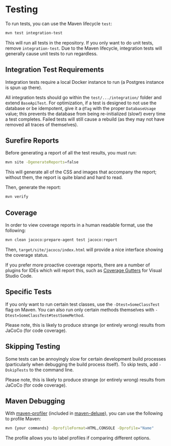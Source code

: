 # Testing

To run tests, you can use the Maven lifecycle `test`:

```sh
mvn test integration-test
```

This will run all tests in the repository. If you only want to do unit tests, remove
`integration-test`. Due to the Maven lifecycle, integration tests will generally cause unit tests to
run regardless.

## Integration Test Requirements

Integration tests require a local Docker instance to run (a Postgres instance is spun up there).

All integration tests should go within the `test/.../integration/` folder and extend `BaseApiTest`.
For optimization, if a test is designed to not use the database or be idempotent, give it a `@Tag`
with the proper `DatabaseUsage` value; this prevents the database from being re-initialized (slow!)
every time a test completes. Failed tests will still cause a rebuild (as they may not have removed
all traces of themselves).

## Surefire Reports

Before generating a report of all the test results, you must run:

```sh
mvn site -DgenerateReports=false
```

This will generate all of the CSS and images that accompany the report; without them, the report is
quite bland and hard to read.

Then, generate the report:

```sh
mvn verify
```

## Coverage

In order to view coverage reports in a human readable format, use the following:

```sh
mvn clean jacoco:prepare-agent test jacoco:report
```

Then, `target/site/jacoco/index.html` will provide a nice interface showing the coverage status.

If you prefer more proactive coverage reports, there are a number of plugins for IDEs which will
report this, such as
[Coverage Gutters](https://marketplace.visualstudio.com/items?itemName=ryanluker.vscode-coverage-gutters)
for Visual Studio Code.

## Specific Tests

If you only want to run certain test classes, use the `-Dtest=SomeClassTest` flag on Maven. You can
also run only certain methods themselves with `-Dtest=SomeClassTest#testSomeMethod`.

Please note, this is likely to produce strange (or entirely wrong) results from JaCoCo (for code
coverage).

## Skipping Testing

Some tests can be annoyingly slow for certain development build processes (particularly when
debugging the build process itself). To skip tests, add `-DskipTests` to the command line.

Please note, this is likely to produce strange (or entirely wrong) results from JaCoCo (for code
coverage).

## Maven Debugging

With [maven-profiler](https://github.com/jcgay/maven-profiler) (included in
[maven-deluxe](https://github.com/jcgay/maven-deluxe)), you can use the following to profile Maven:

```sh
mvn {your commands} -DprofileFormat=HTML,CONSOLE -Dprofile="Name"
```

The profile allows you to label profiles if comparing different options.
